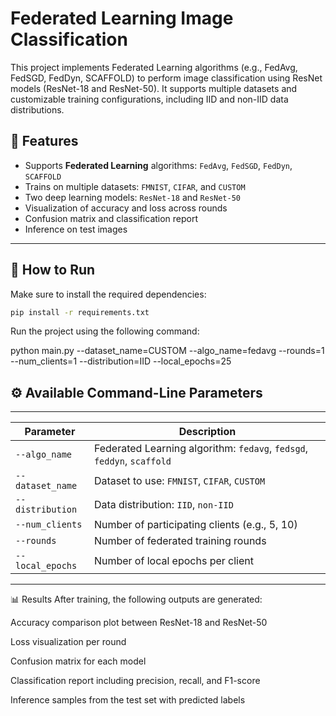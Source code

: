 # Federated Learning Image Classification

This project implements Federated Learning algorithms (e.g., FedAvg, FedSGD, FedDyn, SCAFFOLD) to perform image classification using ResNet models (ResNet-18 and ResNet-50). It supports multiple datasets and customizable training configurations, including IID and non-IID data distributions.

## 📌 Features

- Supports **Federated Learning** algorithms: `FedAvg`, `FedSGD`, `FedDyn`, `SCAFFOLD`
- Trains on multiple datasets: `FMNIST`, `CIFAR`, and `CUSTOM`
- Two deep learning models: `ResNet-18` and `ResNet-50`
- Visualization of accuracy and loss across rounds
- Confusion matrix and classification report
- Inference on test images

---

## 🚀 How to Run

Make sure to install the required dependencies:

```bash
pip install -r requirements.txt

```
Run the project using the following command:

python main.py --dataset_name=CUSTOM --algo_name=fedavg --rounds=1 --num_clients=1 --distribution=IID --local_epochs=25

## ⚙️ Available Command-Line Parameters
---------------------------------------------------------------------------------------------
| Parameter        | Description                                                            |
| ---------------- | ---------------------------------------------------------------------- |
| `--algo_name`    | Federated Learning algorithm: `fedavg`, `fedsgd`, `feddyn`, `scaffold` |
| `--dataset_name` | Dataset to use: `FMNIST`, `CIFAR`, `CUSTOM`                            |
| `--distribution` | Data distribution: `IID`, `non-IID`                                    |
| `--num_clients`  | Number of participating clients (e.g., 5, 10)                          |
| `--rounds`       | Number of federated training rounds                                    |
| `--local_epochs` | Number of local epochs per client                                      |
---------------------------------------------------------------------------------------------

📊 Results
After training, the following outputs are generated:

Accuracy comparison plot between ResNet-18 and ResNet-50

Loss visualization per round

Confusion matrix for each model

Classification report including precision, recall, and F1-score

Inference samples from the test set with predicted labels


